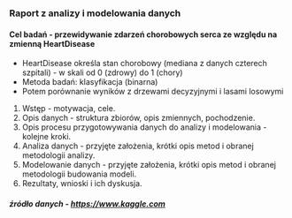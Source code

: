 ### Raport z analizy i modelowania danych

#### Cel badań - przewidywanie zdarzeń chorobowych serca ze względu na zmienną HeartDisease
* HeartDisease  określa stan chorobowy (mediana z danych czterech szpitali) - w skali od 0 (zdrowy) do 1 (chory)
* Metoda badań: klasyfikacja (binarna)
* Potem porównanie wyników z drzewami decyzyjnymi i lasami losowymi

1. Wstęp - motywacja, cele.
2. Opis danych - struktura zbiorów, opis zmiennych, pochodzenie.
3. Opis procesu przygotowywania danych do analizy i modelowania - kolejne kroki.
4. Analiza danych - przyjęte założenia, krótki opis metod i obranej metodologii analizy.
5. Modelowanie danych - przyjęte założenia, krótki opis metod i obranej metodologii budowania modeli.
6. Rezultaty, wnioski i ich dyskusja.

##### źródło danych - https://www.kaggle.com
